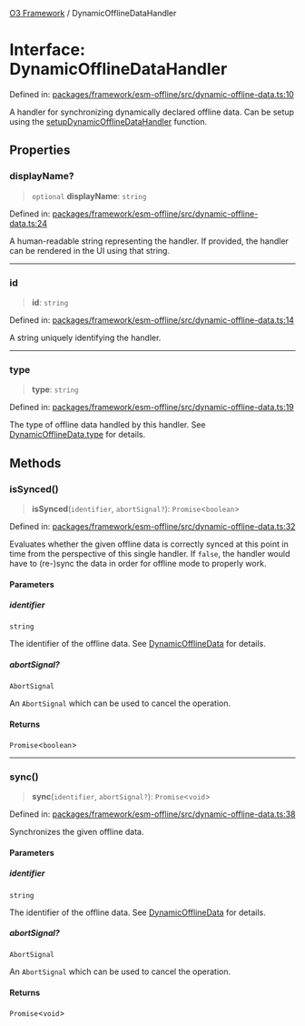 [O3 Framework](../API.md) / DynamicOfflineDataHandler

# Interface: DynamicOfflineDataHandler

Defined in: [packages/framework/esm-offline/src/dynamic-offline-data.ts:10](https://github.com/openmrs/openmrs-esm-core/blob/18d2874f03a33a6ab8295af0e87ac97fdd150718/packages/framework/esm-offline/src/dynamic-offline-data.ts#L10)

A handler for synchronizing dynamically declared offline data.
Can be setup using the [setupDynamicOfflineDataHandler](../functions/setupDynamicOfflineDataHandler.md) function.

## Properties

### displayName?

> `optional` **displayName**: `string`

Defined in: [packages/framework/esm-offline/src/dynamic-offline-data.ts:24](https://github.com/openmrs/openmrs-esm-core/blob/18d2874f03a33a6ab8295af0e87ac97fdd150718/packages/framework/esm-offline/src/dynamic-offline-data.ts#L24)

A human-readable string representing the handler.
If provided, the handler can be rendered in the UI using that string.

***

### id

> **id**: `string`

Defined in: [packages/framework/esm-offline/src/dynamic-offline-data.ts:14](https://github.com/openmrs/openmrs-esm-core/blob/18d2874f03a33a6ab8295af0e87ac97fdd150718/packages/framework/esm-offline/src/dynamic-offline-data.ts#L14)

A string uniquely identifying the handler.

***

### type

> **type**: `string`

Defined in: [packages/framework/esm-offline/src/dynamic-offline-data.ts:19](https://github.com/openmrs/openmrs-esm-core/blob/18d2874f03a33a6ab8295af0e87ac97fdd150718/packages/framework/esm-offline/src/dynamic-offline-data.ts#L19)

The type of offline data handled by this handler.
See [DynamicOfflineData.type](DynamicOfflineData.md#type) for details.

## Methods

### isSynced()

> **isSynced**(`identifier`, `abortSignal?`): `Promise`\<`boolean`\>

Defined in: [packages/framework/esm-offline/src/dynamic-offline-data.ts:32](https://github.com/openmrs/openmrs-esm-core/blob/18d2874f03a33a6ab8295af0e87ac97fdd150718/packages/framework/esm-offline/src/dynamic-offline-data.ts#L32)

Evaluates whether the given offline data is correctly synced at this point in time from the perspective
of this single handler.
If `false`, the handler would have to (re-)sync the data in order for offline mode to properly work.

#### Parameters

##### identifier

`string`

The identifier of the offline data. See [DynamicOfflineData](DynamicOfflineData.md) for details.

##### abortSignal?

`AbortSignal`

An `AbortSignal` which can be used to cancel the operation.

#### Returns

`Promise`\<`boolean`\>

***

### sync()

> **sync**(`identifier`, `abortSignal?`): `Promise`\<`void`\>

Defined in: [packages/framework/esm-offline/src/dynamic-offline-data.ts:38](https://github.com/openmrs/openmrs-esm-core/blob/18d2874f03a33a6ab8295af0e87ac97fdd150718/packages/framework/esm-offline/src/dynamic-offline-data.ts#L38)

Synchronizes the given offline data.

#### Parameters

##### identifier

`string`

The identifier of the offline data. See [DynamicOfflineData](DynamicOfflineData.md) for details.

##### abortSignal?

`AbortSignal`

An `AbortSignal` which can be used to cancel the operation.

#### Returns

`Promise`\<`void`\>
